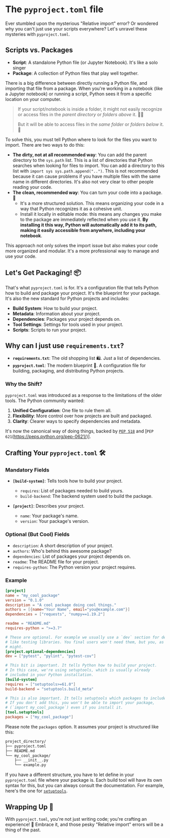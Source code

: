 # The `pyproject.toml` file

Ever stumbled upon the mysterious "Relative import" error? Or wondered why you can't just use your scripts everywhere? Let's unravel these mysteries with `pyproject.toml`.

## Scripts vs. Packages

- **Script**: A standalone Python file (or Jupyter Notebook). It's like a solo singer
- **Package**: A collection of Python files that play well together.

There is a big difference between directly running a Python file, and importing that file from a package. When you're working in a notebook (like a Jupyter notebook) or running a script, Python sees it from a specific location on your computer.

> If your script/notebook is inside a folder, it might not easily recognize or access files in the _parent directory_ or _folders above_ it. 😵‍💫
>
> But it will be able to access files in the _same folder_ or _folders below_ it. 🤗

To solve this, you must tell Python where to look for the files you want to import. There are two ways to do this:

- **The dirty, not at all recommended way**: You can add the parent directory to the `sys.path` list. This is a list of directories that Python searches when looking for files to import. You can add a directory to this list with `import sys sys.path.append("..")`. This is not recommended because it can cause problems if you have multiple files with the same name in different directories. It's also not very clear to other people reading your code.
- **The clean, recommended way**: You can turn your code into a package. 🎉
  - It's a more structured solution. This means organizing your code in a way that Python recognizes it as a cohesive unit.
  - Install it locally in editable mode: this means any changes you make to the package are immediately reflected when you use it. **By installing it this way, Python will automatically add it to its path, making it easily accessible from anywhere, including your notebook**.

This approach not only solves the import issue but also makes your code more organized and modular. It's a more professional way to manage and use your code.

## Let's Get Packaging! 📦

That's what `pyproject.toml` is for. It's a configuration file that tells Python how to build and package your project. It's the blueprint for your package. It's also the new standard for Python projects and includes:

- **Build System**: How to build your project.
- **Metadata**: Information about your project.
- **Dependencies**: Packages your project depends on.
- **Tool Settings**: Settings for tools used in your project.
- **Scripts**: Scripts to run your project.

## Why can I just use `requirements.txt`?

- **`requirements.txt`**: The old shopping list 🛍️. Just a list of dependencies.
- **`pyproject.toml`**: The modern blueprint 🏰. A configuration file for building, packaging, and distributing Python projects.

### Why the Shift?

`pyproject.toml` was introduced as a response to the limitations of the older tools. The Python community wanted:

1. **Unified Configuration**: One file to rule them all.
2. **Flexibility**: More control over how projects are built and packaged.
3. **Clarity**: Clearer ways to specify dependencies and metadata.

It's now the canonical way of doing things, backed by [`PEP 518`](https://peps.python.org/pep-0518/) and [`PEP 621`(https://peps.python.org/pep-0621/)].

## Crafting Your `pyproject.toml` 🛠️

### Mandatory Fields

- **`[build-system]`**: Tells tools how to build your project.
  - `requires`: List of packages needed to build yours.
  - `build-backend`: The backend system used to build the package.

- **`[project]`**: Describes your project.
  - `name`: Your package's name.
  - `version`: Your package's version.

### Optional (But Cool) Fields

- `description`: A short description of your project.
- `authors`: Who's behind this awesome package?
- `dependencies`: List of packages your project depends on.
- `readme`: The README file for your project.
- `requires-python`: The Python version your project requires.

### Example

```toml
[project]
name = "my_cool_package"
version = "0.1.0"
description = "A cool package doing cool things."
authors = [{name="Your Name", email="you@example.com"}]
dependencies = ["requests", "numpy==1.19.2"]

readme = "README.md"
requires-python = ">=3.7"

# These are optional. For example we usually use a `dev` section for dev dependencies
# like testing libraries. You final users won't need them, but you, as the developer,
# might.
[project.optional-dependencies]
dev = ["pytest", "pylint", "pytest-cov"]

# This bit is important. It tells Python how to build your project.
# In this case, we're using setuptools, which is usually already
# included in your Python installation.
[build-system]
requires = ["setuptools>=61.0"]
build-backend = "setuptools.build_meta"

# This is also important. It tells setuptools which packages to include.
# If you don't add this, you won't be able to import your package, 
# (`import my_cool_package`) even if you install it.
[tool.setuptools]
packages = ["my_cool_package"]
```

Please note the `packages` option. It assumes your project is structured like this:

```bash
project_directory/
├── pyproject.toml
├── README.md
└── my_cool_package/
    ├── __init__.py
    └── example.py
```

If you have a different structure, you have to let define in your `pyproject.toml` file where your package is. Each build tool will have its own syntax for this, but you can always consult the documentation. For example, here's the one for [`setuptools`](https://setuptools.pypa.io/en/latest/userguide/pyproject_config.html).

## Wrapping Up 🎉

With `pyproject.toml`, you're not just writing code; you're crafting an experience! 🌈
Embrace it, and those pesky "Relative import" errors will be a thing of the past.